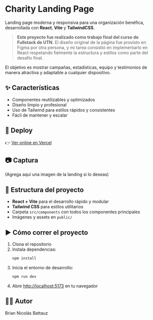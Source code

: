 # Charity Landing Page

Landing page moderna y responsiva para una organización benéfica, desarrollada con **React**, **Vite** y **TailwindCSS**.

> **Este proyecto fue realizado como trabajo final del curso de Fullstack de UTN.**
> El diseño original de la página fue provisto en Figma por otra persona, y mi tarea consistió en implementarlo en React respetando fielmente la estructura y estilos como parte del desafío final.

El objetivo es mostrar campañas, estadísticas, equipo y testimonios de manera atractiva y adaptable a cualquier dispositivo.

## ✨ Características
- Componentes reutilizables y optimizados
- Diseño limpio y profesional
- Uso de Tailwind para estilos rápidos y consistentes
- Fácil de mantener y escalar

## 🚀 Deploy
👉 [Ver online en Vercel](https://charity-landing.vercel.app/)

## 📷 Captura
(Agrega aquí una imagen de la landing si lo deseas)

## 📂 Estructura del proyecto
- **React + Vite** para el desarrollo rápido y modular
- **Tailwind CSS** para estilos utilitarios
- Carpeta `src/components` con todos los componentes principales
- Imágenes y assets en `public/`

## ▶️ Cómo correr el proyecto
1. Clona el repositorio
2. Instala dependencias:
	```bash
	npm install
	```
3. Inicia el entorno de desarrollo:
	```bash
	npm run dev
	```
4. Abre [http://localhost:5173](http://localhost:5173) en tu navegador

## 👨‍💻 Autor
Brian Nicolás Battauz
